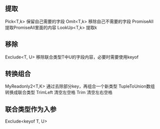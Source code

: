 ## 提取
Pick<T,k> 保留自己需要的字段
Omit<T,k> 移除自己不需要的字段
PromiseAll<T> 提取PromiseAll里面的内容
LookUp<T,k> 提取k

## 移除
Exclude<T, U> 移除联合类型T中U的字段内容，必要时需要使用keyof

## 转换组合
MyReadonly2<T,K> 通过去除部分key，再组合一个新类型
TupleToUnion<T>数组转换成联合类型
TrimLeft<T> 清空左空格
Trim<T> 清空左右空格




## 联合类型作为入参
Exclude<keyof T, U>